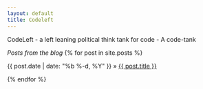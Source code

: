 ```yaml
---
layout: default
title: Codeleft
---
```


CodeLeft - a left leaning political think tank for code - A code-tank


*Posts from the blog*
{% for post in site.posts %}

<div>
  {{ post.date | date: "%b %-d, %Y" }}
    »
  <span class='post-title'>
    <a href="{{ site.url }}{{ post.url }}">{{ post.title }}</a>
  </span>
</div>

{% endfor %}
